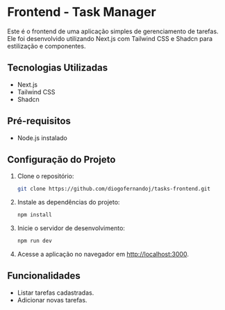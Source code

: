 # Frontend - Task Manager

Este é o frontend de uma aplicação simples de gerenciamento de tarefas. Ele foi desenvolvido utilizando Next.js com Tailwind CSS e Shadcn para estilização e componentes.

## Tecnologias Utilizadas

- Next.js
- Tailwind CSS
- Shadcn

## Pré-requisitos

- Node.js instalado

## Configuração do Projeto

1. Clone o repositório:

   ```bash
   git clone https://github.com/diogofernandoj/tasks-frontend.git
   ```

2. Instale as dependências do projeto:

   ```bash
   npm install
   ```

3. Inicie o servidor de desenvolvimento:

   ```bash
   npm run dev
   ```

4. Acesse a aplicação no navegador em [http://localhost:3000](http://localhost:3000).

## Funcionalidades

- Listar tarefas cadastradas.
- Adicionar novas tarefas.
